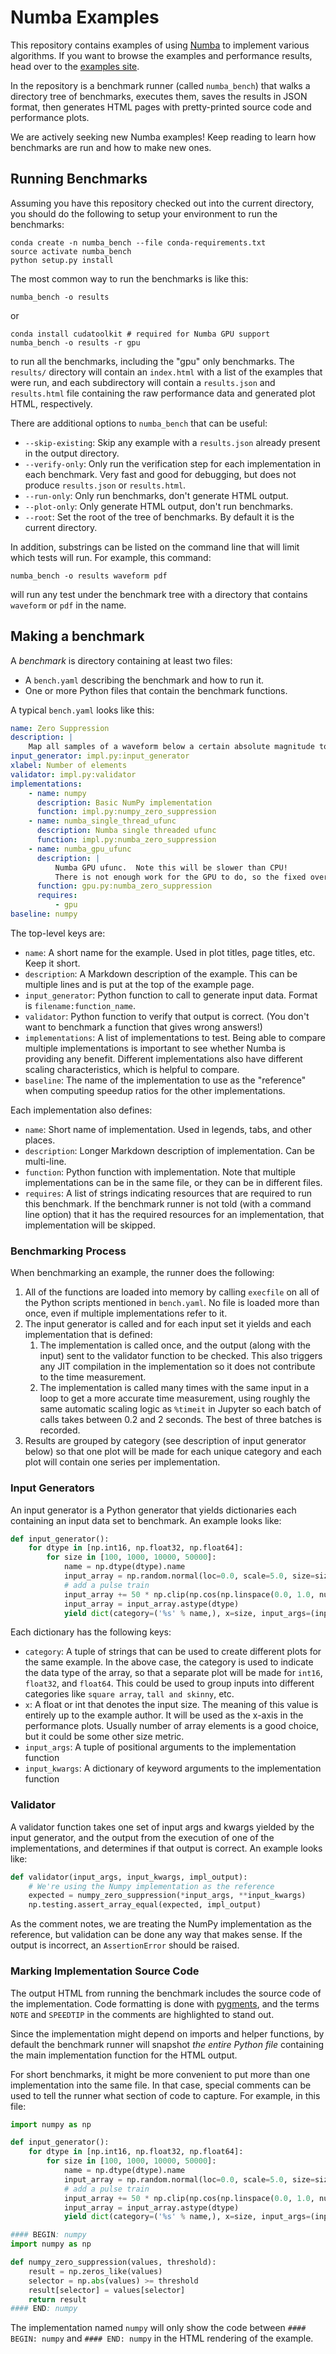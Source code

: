 # Numba Examples

This repository contains examples of using [Numba](https://numba.pydata.org)
to implement various algorithms.  If you want to browse the examples and
performance results, head over to the [examples site](https://numba.pydata.org/numba-examples/index.html).

In the repository is a benchmark runner (called `numba_bench`) that walks a directory tree of benchmarks, executes them, saves the results in JSON format, then generates HTML pages with pretty-printed source code and performance plots.

We are actively seeking new Numba examples!  Keep reading to learn how benchmarks are run and how to make new ones.

## Running Benchmarks

Assuming you have this repository checked out into the current directory, you should do the following to setup your environment to run the benchmarks:
```
conda create -n numba_bench --file conda-requirements.txt
source activate numba_bench
python setup.py install
```

The most common way to run the benchmarks is like this:
```
numba_bench -o results
```
or
```
conda install cudatoolkit # required for Numba GPU support
numba_bench -o results -r gpu
```
to run all the benchmarks, including the "gpu" only benchmarks.  The `results/` directory will contain an `index.html` with a list of the examples that were run, and each subdirectory will contain a `results.json` and `results.html` file containing the raw performance data and generated plot HTML, respectively.

There are additional options to `numba_bench` that can be useful:

  * `--skip-existing`: Skip any example with a `results.json` already present in the output directory.
  * `--verify-only`: Only run the verification step for each implementation in each benchmark.  Very fast and good for debugging, but does not produce `results.json` or `results.html`.
  * `--run-only`: Only run benchmarks, don't generate HTML output.
  * `--plot-only`: Only generate HTML output, don't run benchmarks.
  * `--root`: Set the root of the tree of benchmarks.  By default it is the current directory.
  
In addition, substrings can be listed on the command line that will limit which tests will run.  For example, this command:
```
numba_bench -o results waveform pdf
```
will run any test under the benchmark tree with a directory that contains `waveform` or `pdf` in the name.


## Making a benchmark

A *benchmark* is directory containing at least two files:

  * A `bench.yaml` describing the benchmark and how to run it.
  * One or more Python files that contain the benchmark functions.

A typical `bench.yaml` looks like this:

``` yaml
name: Zero Suppression
description: |
    Map all samples of a waveform below a certain absolute magnitude to zero
input_generator: impl.py:input_generator
xlabel: Number of elements
validator: impl.py:validator
implementations:
    - name: numpy
      description: Basic NumPy implementation
      function: impl.py:numpy_zero_suppression
    - name: numba_single_thread_ufunc
      description: Numba single threaded ufunc
      function: impl.py:numba_zero_suppression
    - name: numba_gpu_ufunc
      description: |
          Numba GPU ufunc.  Note this will be slower than CPU!
          There is not enough work for the GPU to do, so the fixed overhead dominates.
      function: gpu.py:numba_zero_suppression
      requires:
          - gpu
baseline: numpy
```

The top-level keys are:

  * `name`: A short name for the example.  Used in plot titles, page titles, etc.  Keep it short.
  * `description`: A Markdown description of the example.  This can be multiple lines and is put at the top of the example page.
  * `input_generator`: Python function to call to generate input data.  Format is `filename:function_name`.
  * `validator`: Python function to verify that output is correct.  (You don't want to benchmark a function that gives wrong answers!)
  * `implementations`: A list of implementations to test.  Being able to compare multiple implementations is important to see whether Numba is providing any benefit.  Different implementations also have different scaling characteristics, which is helpful to compare.
  * `baseline`: The name of the implementation to use as the "reference" when computing speedup ratios for the other implementations.
  
Each implementation also defines:

  * `name`: Short name of implementation.  Used in legends, tabs, and other places.
  * `description`: Longer Markdown description of implementation.  Can be multi-line.
  * `function`: Python function with implementation.  Note that multiple implementations can be in the same file, or they can be in different files.
  * `requires`: A list of strings indicating resources that are required to run this benchmark.  If the benchmark runner is not told (with a command line option) that it has the required resources for an implementation, that implementation will be skipped.
  
### Benchmarking Process

When benchmarking an example, the runner does the following:

  1. All of the functions are loaded into memory by calling `execfile` on all of the Python scripts mentioned in `bench.yaml`.  No file is loaded more than once, even if multiple implementations refer to it.
  2. The input generator is called and for each input set it yields and each implementation that is defined:
      1. The implementation is called once, and the output (along with the input) sent to the validator function to be checked.  This also triggers any JIT compilation in the implementation so it does not contribute to the time measurement.
      2. The implementation is called many times with the same input in a loop to get a more accurate time measurement, using roughly the same automatic scaling logic as `%timeit` in Jupyter so each batch of calls takes between 0.2 and 2 seconds.  The best of three batches is recorded.
  3. Results are grouped by category (see description of input generator below) so that one plot will be made for each unique category and each plot will contain one series per implementation.
  
### Input Generators

An input generator is a Python generator that yields dictionaries each containing an input data set to benchmark.  An example looks like:
``` python
def input_generator():
    for dtype in [np.int16, np.float32, np.float64]:
        for size in [100, 1000, 10000, 50000]:
            name = np.dtype(dtype).name
            input_array = np.random.normal(loc=0.0, scale=5.0, size=size)
            # add a pulse train
            input_array += 50 * np.clip(np.cos(np.linspace(0.0, 1.0, num=size)*np.pi*10), 0, 1.0)
            input_array = input_array.astype(dtype)
            yield dict(category=('%s' % name,), x=size, input_args=(input_array, 8.0), input_kwargs={})
```
Each dictionary has the following keys:

  * `category`: A tuple of strings that can be used to create different plots for the same example.  In the above case, the category is used to indicate the data type of the array, so that a separate plot will be made for `int16`, `float32`, and `float64`.  This could be used to group inputs into different categories like `square array`, `tall and skinny`, etc.
  * `x`: A float or int that denotes the input size.  The meaning of this value is entirely up to the example author.  It will be used as the x-axis in the performance plots.  Usually number of array elements is a good choice, but it could be some other size metric.
  * `input_args`: A tuple of positional arguments to the implementation function
  * `input_kwargs`: A dictionary of keyword arguments to the implementation function
  
### Validator

A validator function takes one set of input args and kwargs yielded by the input generator, and the output from the execution of one of the implementations, and determines if that output is correct.  An example looks like:
``` python
def validator(input_args, input_kwargs, impl_output):
    # We're using the Numpy implementation as the reference
    expected = numpy_zero_suppression(*input_args, **input_kwargs)
    np.testing.assert_array_equal(expected, impl_output)
```
As the comment notes, we are treating the NumPy implementation as the reference, but validation can be done any way that makes sense.  If the output is incorrect, an `AssertionError` should be raised.

### Marking Implementation Source Code

The output HTML from running the benchmark includes the source code of the implementation.  Code formatting is done with [pygments](http://pygments.org/), and the terms `NOTE` and `SPEEDTIP` in the comments are highlighted to stand out.

Since the implementation might depend on imports and helper functions, by default the benchmark runner will snapshot *the entire Python file* containing the main implementation function for the HTML output.

For short benchmarks, it might be more convenient to put more than one implementation into the same file.  In that case, special comments can be used to tell the runner what section of code to capture.  For example, in this file:
``` python
import numpy as np

def input_generator():
    for dtype in [np.int16, np.float32, np.float64]:
        for size in [100, 1000, 10000, 50000]:
            name = np.dtype(dtype).name
            input_array = np.random.normal(loc=0.0, scale=5.0, size=size)
            # add a pulse train
            input_array += 50 * np.clip(np.cos(np.linspace(0.0, 1.0, num=size)*np.pi*10), 0, 1.0)
            input_array = input_array.astype(dtype)
            yield dict(category=('%s' % name,), x=size, input_args=(input_array, 8.0), input_kwargs={})

#### BEGIN: numpy
import numpy as np

def numpy_zero_suppression(values, threshold):
    result = np.zeros_like(values)
    selector = np.abs(values) >= threshold
    result[selector] = values[selector]
    return result
#### END: numpy
```
The implementation named `numpy` will only show the code between `#### BEGIN: numpy` and `#### END: numpy` in the HTML rendering of the example.

